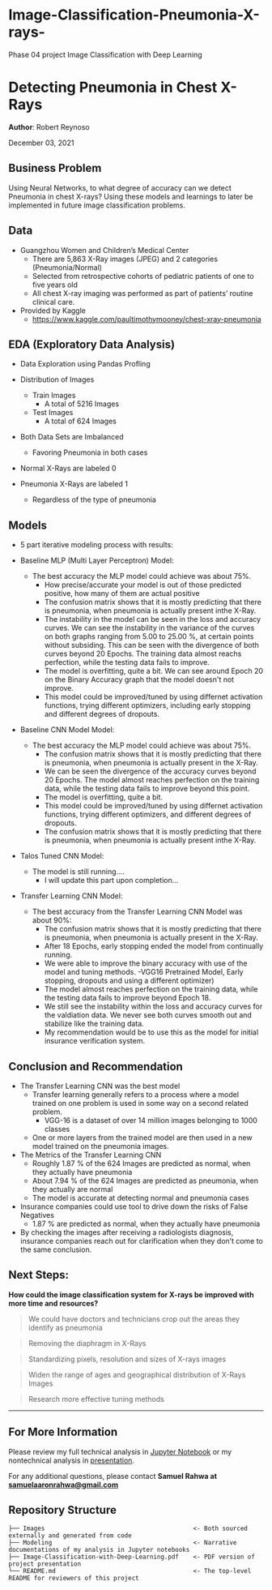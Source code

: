 # Image-Classification-Pneumonia-X-rays-
Phase 04 project Image Classification with Deep Learning 
# Detecting Pneumonia in Chest X-Rays


**Author**: Robert Reynoso


December 03, 2021

## Business Problem

Using Neural Networks, to what degree of accuracy can we detect Pneumonia in chest X-rays?
Using these models and learnings to later be implemented in future image classification problems.

## Data

* Guangzhou Women and Children’s Medical Center
    - There are 5,863 X-Ray images (JPEG) and 2 categories (Pneumonia/Normal)
    - Selected from retrospective cohorts of pediatric patients of one to five years old 
    - All chest X-ray imaging was performed as part of patients’ routine clinical care.
* Provided by Kaggle
    - https://www.kaggle.com/paultimothymooney/chest-xray-pneumonia 


## EDA (Exploratory Data Analysis)

* Data Exploration using Pandas Profling

* Distribution of Images
    - Train Images
        - A total of 5216 Images
    - Test Images
        - A total of 624 Images
    
* Both Data Sets are Imbalanced
    - Favoring Pneumonia in both cases 
    
* Normal X-Rays are labeled 0

* Pneumonia X-Rays are labeled 1
    - Regardless of the type of pneumonia


## Models

* 5 part iterative modeling process with results: 


* Baseline MLP (Multi Layer Perceptron) Model:
    - The best accuracy the MLP model could achieve was about 75%.
        - How precise/accurate your model is out of those predicted positive, how many of them are actual
          positive
        - The confusion matrix shows that it is mostly predicting that there is pneumonia, when pneumonia is actually 
          present inthe X-Ray.
        - The instability in the model can be seen in the loss and accuracy curves. We can see the instability in the variance 
          of the curves on both graphs ranging from 5.00 to 25.00 %, at certain points without subsiding. This can be seen 
          with the divergence of both curves beyond 20 Epochs. The training data almost reachs perfection, while the testing 
          data fails to improve.
        - The model is overfitting, quite a bit. We can see around Epoch 20 on the Binary Accuracy graph that the model 
          doesn't not improve.
        - This model could be improved/tuned by using differnet activation functions, trying different optimizers, 
          including early stopping and different degrees of dropouts.
        
        
* Baseline CNN Model Model:
    - The best accuracy the MLP model could achieve was about 75%.
        - The confusion matrix shows that it is mostly predicting that there is pneumonia, when pneumonia is actually present 
          in the X-Ray.
        - We can be seen the divergence of the accuracy curves beyond 20 Epochs. The model almost reaches perfection on the
          training data, while the testing data fails to improve beyond this point.
        - The model is overfitting, quite a bit.
        - This model could be improved/tuned by using differnet activation functions, trying different optimizers, and 
          different degrees of dropouts.
        - The confusion matrix shows that it is mostly predicting that there is pneumonia, when pneumonia is actually 
          present inthe X-Ray.
        
 
* Talos Tuned CNN Model:
    - The model is still running....
        - I will update this part upon completion...
        
   
* Transfer Learning CNN Model:
    - The best accuracy from the Transfer Learning CNN Model was about 90%:
        - The confusion matrix shows that it is mostly predicting that there is pneumonia, when pneumonia is actually present 
          in the X-Ray.
        - After 18 Epochs, early stopping ended the model from continually running.
        - We were able to improve the binary accuracy with use of the model and tuning methods. 
            -VGG16 Pretrained Model, Early stopping, dropouts and using a different optimizer)
        - The model almost reaches perfection on the training data, while the testing data fails to improve beyond Epoch 18.
        - We still see the instability within the loss and accuracy curves for the valdiation data. We never see both curves
          smooth out and stabilize like the training data.
        - My recommendation would be to use this as the model for initial insurance verification system.
        

##  Conclusion and Recommendation

* The Transfer Learning CNN was the best model
    - Transfer learning generally refers to a process where a model trained on one problem is used in some way on a second 
      related problem.
        - VGG-16 is a dataset of over 14 million images belonging to 1000 classes
    - One or more layers from the trained model are then used in a new model trained on the pneumonia images.
* The Metrics of the Transfer Learning CNN
    - Roughly 1.87 % of the 624 Images are predicted as normal, when they actually have pneumonia
    - About 7.94 % of the 624 Images are predicted as pneumonia, when they actually are normal
    - The model is accurate at detecting normal and pneumonia cases
* Insurance companies could use tool to drive down the risks of False Negatives
    - 1.87 % are predicted as normal, when they actually have pneumonia
* By checking the images after receiving a radiologists diagnosis, insurance companies reach out for clarification when they don’t come to the same conclusion. 


## Next Steps: 


**How could the image classification system for X-rays be improved with more time and resources?**


> We could have doctors and technicians crop out the areas they identify as pneumonia 

> Removing the diaphragm in X-Rays   

> Standardizing pixels, resolution and sizes of X-rays images

> Widen the range of ages and geographical distribution of X-Rays Images

> Research more effective tuning methods 


***

## For More Information

Please review my full technical analysis in [Jupyter Notebook](https://github.com/SamuelRahwa/Image-Classification-with-Deep-Learning/blob/main/Modeling/Transfer%20Learning%20CNN%20Model.ipynb) or my nontechnical analysis in [presentation](https://github.com/SamuelRahwa/Image-Classification-with-Deep-Learning/blob/main/Image-Classification-with-Deep-Learning.pdf).

For any additional questions, please contact **Samuel Rahwa at samuelaaronrahwa@gmail.com**


## Repository Structure

```
├── Images                                         <- Both sourced externally and generated from code
├── Modeling                                       <- Narrative documentations of my analysis in Jupyter notebooks
├── Image-Classification-with-Deep-Learning.pdf    <- PDF version of project presentation
└── README.md                                      <- The top-level README for reviewers of this project
```
